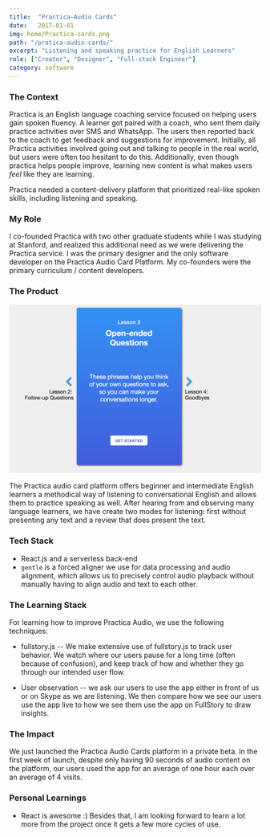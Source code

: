 ```yaml
---
title:  "Practica—Audio Cards"
date:   2017-01-01
img: home/Practica-cards.png
path: "/pratica-audio-cards/"
excerpt: "Listening and speaking practice for English Learners"
role: ["Creator", "Designer", "Full-stack Engineer"]
category: software
---
```


### The Context

Practica is an English language coaching service focused on helping users gain spoken fluency. A learner got paired with a coach, who sent them daily practice activities over SMS and WhatsApp. The users then reported back to the coach to get feedback and suggestions for improvement. Initially, all Practica activities involved going out and talking to people in the real world, but users were often too hesitant to do this. Additionally, even though practica helps people improve, learning new content is what makes users _feel_ like they are learning. 

Practica needed a content-delivery platform that prioritized real-like spoken skills, including listening and speaking.


### My Role

I co-founded Practica with two other graduate students while I was studying at Stanford, and realized this additional need as we were delivering the Practica service. I was the primary designer and the only software developer on the Practica Audio Card Platform. My co-founders were the primary curriculum / content developers. 

### The Product

![Practica Cards](./Practica-cards.png)

The Practica audio card platform offers beginner and intermediate English learners a methodical way of listening to conversational English and allows them to practice speaking as well. After hearing from and observing many language learners, we have create two modes for listening: first without presenting any text and a review that does present the text.


### Tech Stack

  * React.js and a serverless back-end
  * `gentle` is a forced aligner we use for data processing and audio alignment, which allows us to precisely control audio playback without manually having to align audio and text to each other.

### The Learning Stack

For learning how to improve Practica Audio, we use the following techniques:
  
  * fullstory.js -- We make extensive use of fullstory.js to track user behavior. We watch where our users pause for a long time (often because of confusion), and keep track of how and whether they go through our intended user flow. 
  
  * User observation -- we ask our users to use the app either in front of us or on Skype as we are listening. We then compare how we see our users use the app live to how we see them use the app on FullStory to draw insights.
  
### The Impact

We just launched the Practica Audio Cards platform in a private beta. In the first week of launch, despite only having 90 seconds of audio content on the platform, our users used the app for an average of one hour each over an average of 4 visits. 


### Personal Learnings

 * React is awesome :) Besides that, I am looking forward to learn a lot more from the project once it gets a few more cycles of use.